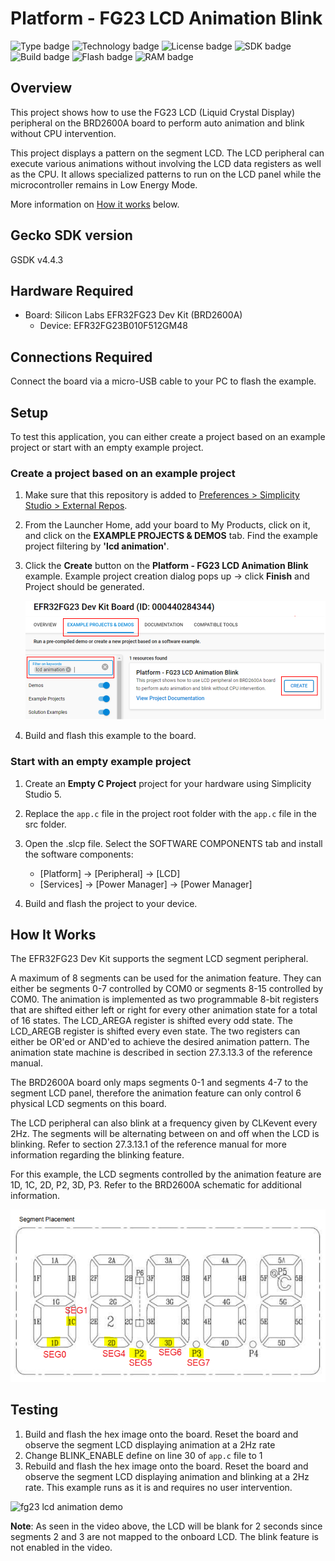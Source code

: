 # Platform - FG23 LCD Animation Blink #

![Type badge](https://img.shields.io/badge/dynamic/json?url=https://raw.githubusercontent.com/SiliconLabs/application_examples_ci/master/platform_applications/platform_lcd_animation_blink_fg23_common.json&label=Type&query=type&color=green)
![Technology badge](https://img.shields.io/badge/dynamic/json?url=https://raw.githubusercontent.com/SiliconLabs/application_examples_ci/master/platform_applications/platform_lcd_animation_blink_fg23_common.json&label=Technology&query=technology&color=green)
![License badge](https://img.shields.io/badge/dynamic/json?url=https://raw.githubusercontent.com/SiliconLabs/application_examples_ci/master/platform_applications/platform_lcd_animation_blink_fg23_common.json&label=License&query=license&color=green)
![SDK badge](https://img.shields.io/badge/dynamic/json?url=https://raw.githubusercontent.com/SiliconLabs/application_examples_ci/master/platform_applications/platform_lcd_animation_blink_fg23_common.json&label=SDK&query=sdk&color=green)
![Build badge](https://img.shields.io/endpoint?url=https://raw.githubusercontent.com/SiliconLabs/application_examples_ci/master/platform_applications/platform_lcd_animation_blink_fg23_build_status.json)
![Flash badge](https://img.shields.io/badge/dynamic/json?url=https://raw.githubusercontent.com/SiliconLabs/application_examples_ci/master/platform_applications/platform_lcd_animation_blink_fg23_common.json&label=Flash&query=flash&color=blue)
![RAM badge](https://img.shields.io/badge/dynamic/json?url=https://raw.githubusercontent.com/SiliconLabs/application_examples_ci/master/platform_applications/platform_lcd_animation_blink_fg23_common.json&label=RAM&query=ram&color=blue)
## Overview ##

This project shows how to use the FG23 LCD (Liquid Crystal Display) peripheral on the BRD2600A board to perform auto animation and blink without CPU intervention.

This project displays a pattern on the segment LCD. The LCD peripheral can execute various animations without involving the LCD data registers as well as the CPU. It allows specialized patterns to run on the LCD panel while the microcontroller remains in Low Energy Mode.

More information on [How it works](#how-it-works) below.

## Gecko SDK version ##

GSDK v4.4.3

## Hardware Required ##

* Board:  Silicon Labs EFR32FG23 Dev Kit (BRD2600A)
  * Device: EFR32FG23B010F512GM48

## Connections Required ##

Connect the board via a micro-USB cable to your PC to flash the example.

## Setup ##

To test this application, you can either create a project based on an example project or start with an empty example project.

### Create a project based on an example project ###

1. Make sure that this repository is added to [Preferences > Simplicity Studio > External Repos](https://docs.silabs.com/simplicity-studio-5-users-guide/latest/ss-5-users-guide-about-the-launcher/welcome-and-device-tabs).

2. From the Launcher Home, add your board to My Products, click on it, and click on the **EXAMPLE PROJECTS & DEMOS** tab. Find the example project filtering by **'lcd animation'**.

3. Click the **Create** button on the **Platform - FG23 LCD Animation Blink** example. Example project creation dialog pops up -> click **Finish** and Project should be generated.

    ![Create_example](image/create_example.png)

4. Build and flash this example to the board.

### Start with an empty example project ###

1. Create an **Empty C Project** project for your hardware using Simplicity Studio 5.

2. Replace the `app.c` file in the project root folder with the `app.c` file in the src folder.

3. Open the .slcp file. Select the SOFTWARE COMPONENTS tab and install the software components:

    - [Platform] → [Peripheral] → [LCD]
    - [Services] → [Power Manager] → [Power Manager]

4. Build and flash the project to your device.

## How It Works ##

The EFR32FG23 Dev Kit supports the segment LCD segment peripheral.

A maximum of 8 segments can be used for the animation feature. They can either be segments 0-7 controlled by COM0 or segments 8-15 controlled by COM0. The animation is implemented as two programmable 8-bit registers that are shifted either left or right for every other animation state for a total of 16 states. The LCD_AREGA register is shifted every odd state. The LCD_AREGB register is shifted every even state. The two registers can either be OR'ed or AND'ed to achieve the desired animation pattern. The animation state machine is described in section 27.3.13.3 of the reference manual.

The BRD2600A board only maps segments 0-1 and segments 4-7 to the segment LCD panel, therefore the animation feature can only control 6 physical LCD segments on this board.

The LCD peripheral can also blink at a frequency given by CLKevent every 2Hz. The segments will be
alternating between on and off when the LCD is blinking. Refer to section 27.3.13.1 of the reference manual
for more information regarding the blinking feature.

For this example, the LCD segments controlled by the animation feature are 1D, 1C, 2D, P2, 3D, P3. 
Refer to the BRD2600A schematic for additional information.

![fg23_lcd_segment_mapping](image/fg23_lcd_segment_mapping.png)

## Testing ##

1. Build and flash the hex image onto the board. Reset the board and observe the segment LCD displaying animation at a 2Hz rate
2. Change BLINK_ENABLE define on line 30 of `app.c` file to 1
3. Rebuild and flash the hex image onto the board. Reset the board and observe the segment LCD displaying animation and blinking at a 2Hz rate. This example runs as it is and requires no user intervention.

![fg23 lcd animation demo](image/fg23_lcd_animation_demo.gif)

**Note**:
As seen in the video above, the LCD will be blank for 2 seconds since segments 2 and 3 are not mapped to the onboard LCD. The blink feature is not enabled in the video.
